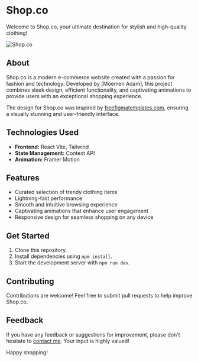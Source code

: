 # Shop.co

Welcome to Shop.co, your ultimate destination for stylish and high-quality clothing! 

![Shop.co](chop-co.netlify.app)

## About

Shop.co is a modern e-commerce website created with a passion for fashion and technology. Developed by [Moemen Adam], this project combines sleek design, efficient functionality, and captivating animations to provide users with an exceptional shopping experience.

The design for Shop.co was inspired by [freefigmatemplates.com](https://www.freefigmatemplates.com), ensuring a visually stunning and user-friendly interface.

## Technologies Used

- **Frontend:** React Vite, Tailwind
- **State Management:** Context API
- **Animation:** Framer Motion

## Features

- Curated selection of trendy clothing items
- Lightning-fast performance
- Smooth and intuitive browsing experience
- Captivating animations that enhance user engagement
- Responsive design for seamless shopping on any device

## Get Started

1. Clone this repository.
2. Install dependencies using `npm install`.
3. Start the development server with `npm run dev`.

## Contributing

Contributions are welcome! Feel free to submit pull requests to help improve Shop.co.

## Feedback

If you have any feedback or suggestions for improvement, please don't hesitate to [contact me](mailto:mmuummnna@gmail.com). Your input is highly valued!

Happy shopping!

